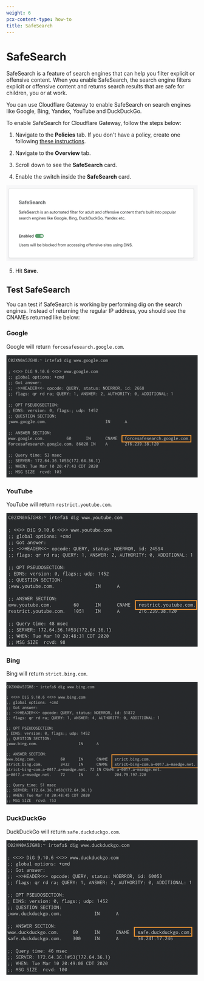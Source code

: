 ```yaml
---
weight: 6
pcx-content-type: how-to
title: SafeSearch
---
```


# SafeSearch

SafeSearch is a feature of search engines that can help you filter explicit or offensive content. When you enable SafeSearch, the search engine filters explicit or offensive content and returns search results that are safe for children, you or at work.

You can use Cloudflare Gateway to enable SafeSearch on search engines like Google, Bing, Yandex, YouTube and DuckDuckGo.

To enable SafeSearch for Cloudflare Gateway, follow the steps below:

1.  Navigate to the **Policies** tab. If you don't have a policy, create one following [these instructions](/cloudflare-one/policies/filtering/dns-policies/policy-management/).

2.  Navigate to the **Overview** tab.

3.  Scroll down to see the **SafeSearch** card.

4.  Enable the switch inside the **SafeSearch** card.

![SafeSearch Card](../../../static/documentation/policies/safesearch-card.png)

5.  Hit **Save**.

## Test SafeSearch

You can test if SafeSearch is working by performing dig on the search engines. Instead of returning the regular IP address, you should see the CNAMEs returned like below:

### Google

Google will return `forcesafesearch.google.com`.

![SafeSearch Google](../../../static/documentation/policies/google-safesearch.png)

### YouTube

YouTube will return `restrict.youtube.com`.

![SafeSearch Youtube](../../../static/documentation/policies/youtube-safesearch.png)

### Bing

Bing will return `strict.bing.com`.

![SafeSearch Bing](../../../static/documentation/policies/bing-safesearch.png)

### DuckDuckGo

DuckDuckGo will return `safe.duckduckgo.com`.

![SafeSearch DuckDuckGo](../../../static/documentation/policies/duckduckgo-safesearch.png)
